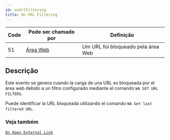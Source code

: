```yaml
---
id: onUrlFiltering
title: On URL Filtering
---
```


| Code | Pode ser chamado por                        | Definição                          |
| ---- | ------------------------------------------- | ---------------------------------- |
| 51   | [Área Web](FormObjects/webArea_overview.md) | Um URL foi bloqueado pela área Web |

## Descrição

Este evento se genera cuando la carga de una URL es bloqueada por el área web debido a un filtro configurado mediante el comando `WA SET URL FILTERS`.

Puede identificar la URL bloqueada utilizando el comando `WA Get last filtered URL`.

### Veja também

[`On Open External Link`](onOpenExternalLink.md)
